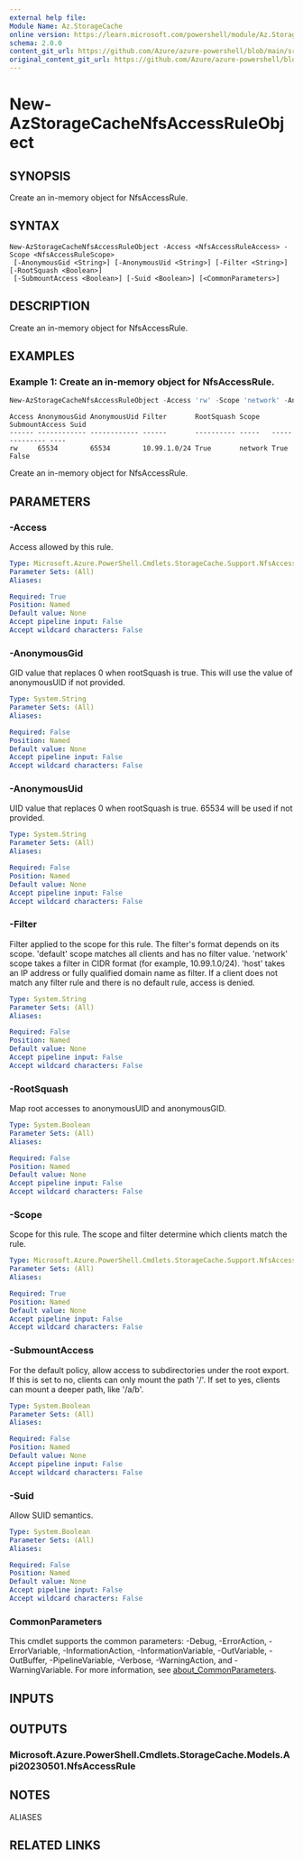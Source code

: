 ```yaml
---
external help file: 
Module Name: Az.StorageCache
online version: https://learn.microsoft.com/powershell/module/Az.StorageCache/new-AzStorageCacheNfsAccessRuleObject
schema: 2.0.0
content_git_url: https://github.com/Azure/azure-powershell/blob/main/src/StorageCache/help/New-AzStorageCacheNfsAccessRuleObject.md
original_content_git_url: https://github.com/Azure/azure-powershell/blob/main/src/StorageCache/help/New-AzStorageCacheNfsAccessRuleObject.md
---
```


# New-AzStorageCacheNfsAccessRuleObject

## SYNOPSIS
Create an in-memory object for NfsAccessRule.

## SYNTAX

```
New-AzStorageCacheNfsAccessRuleObject -Access <NfsAccessRuleAccess> -Scope <NfsAccessRuleScope>
 [-AnonymousGid <String>] [-AnonymousUid <String>] [-Filter <String>] [-RootSquash <Boolean>]
 [-SubmountAccess <Boolean>] [-Suid <Boolean>] [<CommonParameters>]
```

## DESCRIPTION
Create an in-memory object for NfsAccessRule.

## EXAMPLES

### Example 1: Create an in-memory object for NfsAccessRule.
```powershell
New-AzStorageCacheNfsAccessRuleObject -Access 'rw' -Scope 'network' -AnonymousUid "65534" -AnonymousGid "65534" -SubmountAccess:$True -RootSquash:$True -Suid:$False -Filter "10.99.1.0/24"
```

```output
Access AnonymousGid AnonymousUid Filter       RootSquash Scope   SubmountAccess Suid
------ ------------ ------------ ------       ---------- -----   -------------- ----
rw     65534        65534        10.99.1.0/24 True       network True           False
```

Create an in-memory object for NfsAccessRule.

## PARAMETERS

### -Access
Access allowed by this rule.

```yaml
Type: Microsoft.Azure.PowerShell.Cmdlets.StorageCache.Support.NfsAccessRuleAccess
Parameter Sets: (All)
Aliases:

Required: True
Position: Named
Default value: None
Accept pipeline input: False
Accept wildcard characters: False
```

### -AnonymousGid
GID value that replaces 0 when rootSquash is true.
This will use the value of anonymousUID if not provided.

```yaml
Type: System.String
Parameter Sets: (All)
Aliases:

Required: False
Position: Named
Default value: None
Accept pipeline input: False
Accept wildcard characters: False
```

### -AnonymousUid
UID value that replaces 0 when rootSquash is true.
65534 will be used if not provided.

```yaml
Type: System.String
Parameter Sets: (All)
Aliases:

Required: False
Position: Named
Default value: None
Accept pipeline input: False
Accept wildcard characters: False
```

### -Filter
Filter applied to the scope for this rule.
The filter's format depends on its scope.
'default' scope matches all clients and has no filter value.
'network' scope takes a filter in CIDR format (for example, 10.99.1.0/24).
'host' takes an IP address or fully qualified domain name as filter.
If a client does not match any filter rule and there is no default rule, access is denied.

```yaml
Type: System.String
Parameter Sets: (All)
Aliases:

Required: False
Position: Named
Default value: None
Accept pipeline input: False
Accept wildcard characters: False
```

### -RootSquash
Map root accesses to anonymousUID and anonymousGID.

```yaml
Type: System.Boolean
Parameter Sets: (All)
Aliases:

Required: False
Position: Named
Default value: None
Accept pipeline input: False
Accept wildcard characters: False
```

### -Scope
Scope for this rule.
The scope and filter determine which clients match the rule.

```yaml
Type: Microsoft.Azure.PowerShell.Cmdlets.StorageCache.Support.NfsAccessRuleScope
Parameter Sets: (All)
Aliases:

Required: True
Position: Named
Default value: None
Accept pipeline input: False
Accept wildcard characters: False
```

### -SubmountAccess
For the default policy, allow access to subdirectories under the root export.
If this is set to no, clients can only mount the path '/'.
If set to yes, clients can mount a deeper path, like '/a/b'.

```yaml
Type: System.Boolean
Parameter Sets: (All)
Aliases:

Required: False
Position: Named
Default value: None
Accept pipeline input: False
Accept wildcard characters: False
```

### -Suid
Allow SUID semantics.

```yaml
Type: System.Boolean
Parameter Sets: (All)
Aliases:

Required: False
Position: Named
Default value: None
Accept pipeline input: False
Accept wildcard characters: False
```

### CommonParameters
This cmdlet supports the common parameters: -Debug, -ErrorAction, -ErrorVariable, -InformationAction, -InformationVariable, -OutVariable, -OutBuffer, -PipelineVariable, -Verbose, -WarningAction, and -WarningVariable. For more information, see [about_CommonParameters](http://go.microsoft.com/fwlink/?LinkID=113216).

## INPUTS

## OUTPUTS

### Microsoft.Azure.PowerShell.Cmdlets.StorageCache.Models.Api20230501.NfsAccessRule

## NOTES

ALIASES

## RELATED LINKS

